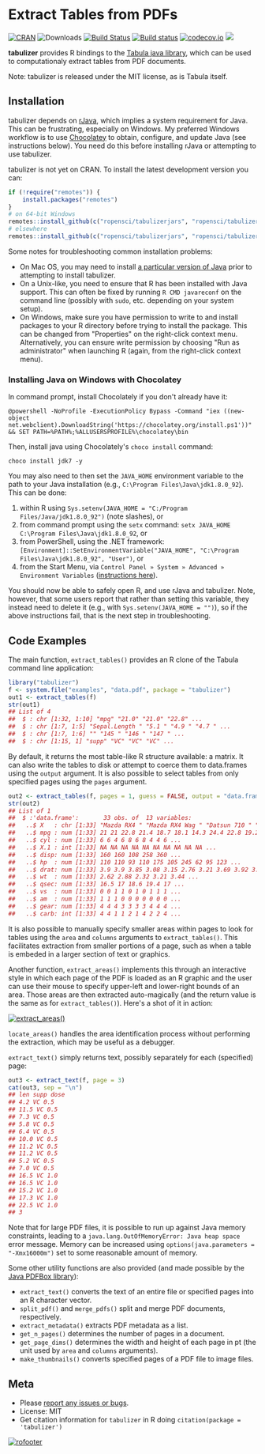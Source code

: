 
Extract Tables from PDFs
========================

[![CRAN](https://www.r-pkg.org/badges/version/tabulizer)](https://cran.r-project.org/package=tabulizer) ![Downloads](https://cranlogs.r-pkg.org/badges/tabulizer) [![Build Status](https://travis-ci.org/ropensci/tabulizer.png?branch=master)](https://travis-ci.org/ropensci/tabulizer) [![Build status](https://ci.appveyor.com/api/projects/status/wj5afxb1v42h8oui?svg=true)](https://ci.appveyor.com/project/ropensci/tabulizer) [![codecov.io](https://codecov.io/github/ropensci/tabulizer/coverage.svg?branch=master)](https://codecov.io/github/ropensci/tabulizer?branch=master) [![](https://badges.ropensci.org/42_status.svg)](https://github.com/ropensci/onboarding/issues/42)

**tabulizer** provides R bindings to the [Tabula java library](https://github.com/tabulapdf/tabula-java/), which can be used to computationaly extract tables from PDF documents.

Note: tabulizer is released under the MIT license, as is Tabula itself.

Installation
------------

tabulizer depends on [rJava](https://cran.r-project.org/package=rJava), which implies a system requirement for Java. This can be frustrating, especially on Windows. My preferred Windows workflow is to use [Chocolatey](https://chocolatey.org/) to obtain, configure, and update Java (see instructions below). You need do this before installing rJava or attempting to use tabulizer.

tabulizer is not yet on CRAN. To install the latest development version you can:

``` r
if (!require("remotes")) {
    install.packages("remotes")
}
# on 64-bit Windows
remotes::install_github(c("ropensci/tabulizerjars", "ropensci/tabulizer"), INSTALL_opts = "--no-multiarch")
# elsewhere
remotes::install_github(c("ropensci/tabulizerjars", "ropensci/tabulizer"))
```

Some notes for troubleshooting common installation problems:

-   On Mac OS, you may need to install [a particular version of Java](https://support.apple.com/kb/DL1572?locale=en_US) prior to attempting to install tabulizer.
-   On a Unix-like, you need to ensure that R has been installed with Java support. This can often be fixed by running `R CMD javareconf` on the command line (possibly with `sudo`, etc. depending on your system setup).
-   On Windows, make sure you have permission to write to and install packages to your R directory before trying to install the package. This can be changed from "Properties" on the right-click context menu. Alternatively, you can ensure write permission by choosing "Run as administrator" when launching R (again, from the right-click context menu).

### Installing Java on Windows with Chocolatey

In command prompt, install Chocolately if you don't already have it:

    @powershell -NoProfile -ExecutionPolicy Bypass -Command "iex ((new-object net.webclient).DownloadString('https://chocolatey.org/install.ps1'))" && SET PATH=%PATH%;%ALLUSERSPROFILE%\chocolatey\bin

Then, install java using Chocolately's `choco install` command:

    choco install jdk7 -y

You may also need to then set the `JAVA_HOME` environment variable to the path to your Java installation (e.g., `C:\Program Files\Java\jdk1.8.0_92`). This can be done:

1.  within R using `Sys.setenv(JAVA_HOME = "C:/Program Files/Java/jdk1.8.0_92")` (note slashes), or
2.  from command prompt using the `setx` command: `setx JAVA_HOME C:\Program Files\Java\jdk1.8.0_92`, or
3.  from PowerShell, using the .NET framework: `[Environment]::SetEnvironmentVariable("JAVA_HOME", "C:\Program Files\Java\jdk1.8.0_92", "User")`, or
4.  from the Start Menu, via `Control Panel » System » Advanced » Environment Variables` ([instructions here](http://superuser.com/a/284351/221772)).

You should now be able to safely open R, and use rJava and tabulizer. Note, however, that some users report that rather than setting this variable, they instead need to delete it (e.g., with `Sys.setenv(JAVA_HOME = "")`), so if the above instructions fail, that is the next step in troubleshooting.

Code Examples
-------------

The main function, `extract_tables()` provides an R clone of the Tabula command line application:

``` r
library("tabulizer")
f <- system.file("examples", "data.pdf", package = "tabulizer")
out1 <- extract_tables(f)
str(out1)
## List of 4
##  $ : chr [1:32, 1:10] "mpg" "21.0" "21.0" "22.8" ...
##  $ : chr [1:7, 1:5] "Sepal.Length " "5.1 " "4.9 " "4.7 " ...
##  $ : chr [1:7, 1:6] "" "145 " "146 " "147 " ...
##  $ : chr [1:15, 1] "supp" "VC" "VC" "VC" ...
```

By default, it returns the most table-like R structure available: a matrix. It can also write the tables to disk or attempt to coerce them to data.frames using the `output` argument. It is also possible to select tables from only specified pages using the `pages` argument.

``` r
out2 <- extract_tables(f, pages = 1, guess = FALSE, output = "data.frame")
str(out2)
## List of 1
##  $ :'data.frame':       33 obs. of  13 variables:
##   ..$ X   : chr [1:33] "Mazda RX4 " "Mazda RX4 Wag " "Datsun 710 " "Hornet 4 Drive " ...
##   ..$ mpg : num [1:33] 21 21 22.8 21.4 18.7 18.1 14.3 24.4 22.8 19.2 ...
##   ..$ cyl : num [1:33] 6 6 4 6 8 6 8 4 4 6 ...
##   ..$ X.1 : int [1:33] NA NA NA NA NA NA NA NA NA NA ...
##   ..$ disp: num [1:33] 160 160 108 258 360 ...
##   ..$ hp  : num [1:33] 110 110 93 110 175 105 245 62 95 123 ...
##   ..$ drat: num [1:33] 3.9 3.9 3.85 3.08 3.15 2.76 3.21 3.69 3.92 3.92 ...
##   ..$ wt  : num [1:33] 2.62 2.88 2.32 3.21 3.44 ...
##   ..$ qsec: num [1:33] 16.5 17 18.6 19.4 17 ...
##   ..$ vs  : num [1:33] 0 0 1 1 0 1 0 1 1 1 ...
##   ..$ am  : num [1:33] 1 1 1 0 0 0 0 0 0 0 ...
##   ..$ gear: num [1:33] 4 4 4 3 3 3 3 4 4 4 ...
##   ..$ carb: int [1:33] 4 4 1 1 2 1 4 2 2 4 ...
```

It is also possible to manually specify smaller areas within pages to look for tables using the `area` and `columns` arguments to `extract_tables()`. This facilitates extraction from smaller portions of a page, such as when a table is embeded in a larger section of text or graphics.

Another function, `extract_areas()` implements this through an interactive style in which each page of the PDF is loaded as an R graphic and the user can use their mouse to specify upper-left and lower-right bounds of an area. Those areas are then extracted auto-magically (and the return value is the same as for `extract_tables()`). Here's a shot of it in action:

[![extract\_areas()](http://i.imgur.com/USTyQl7.gif)](http://i.imgur.com/USTyQl7.gif)

`locate_areas()` handles the area identification process without performing the extraction, which may be useful as a debugger.

`extract_text()` simply returns text, possibly separately for each (specified) page:

``` r
out3 <- extract_text(f, page = 3)
cat(out3, sep = "\n")
## len supp dose
## 4.2 VC 0.5
## 11.5 VC 0.5
## 7.3 VC 0.5
## 5.8 VC 0.5
## 6.4 VC 0.5
## 10.0 VC 0.5
## 11.2 VC 0.5
## 11.2 VC 0.5
## 5.2 VC 0.5
## 7.0 VC 0.5
## 16.5 VC 1.0
## 16.5 VC 1.0
## 15.2 VC 1.0
## 17.3 VC 1.0
## 22.5 VC 1.0
## 3
```

Note that for large PDF files, it is possible to run up against Java memory constraints, leading to a `java.lang.OutOfMemoryError: Java heap space` error message. Memory can be increased using `options(java.parameters = "-Xmx16000m")` set to some reasonable amount of memory.

Some other utility functions are also provided (and made possible by the [Java PDFBox library](https://pdfbox.apache.org/)):

-   `extract_text()` converts the text of an entire file or specified pages into an R character vector.
-   `split_pdf()` and `merge_pdfs()` split and merge PDF documents, respectively.
-   `extract_metadata()` extracts PDF metadata as a list.
-   `get_n_pages()` determines the number of pages in a document.
-   `get_page_dims()` determines the width and height of each page in pt (the unit used by `area` and `columns` arguments).
-   `make_thumbnails()` converts specified pages of a PDF file to image files.

Meta
----

-   Please [report any issues or bugs](https://github.com/ropensci/tabulizer/issues).
-   License: MIT
-   Get citation information for `tabulizer` in R doing `citation(package = 'tabulizer')`

[![rofooter](http://ropensci.org/public_images/github_footer.png)](http://ropensci.org)
